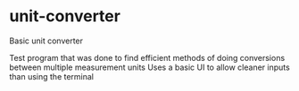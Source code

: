 # unit-converter
Basic unit converter

Test program that was done to find efficient methods of doing conversions between multiple measurement units
Uses a basic UI to allow cleaner inputs than using the terminal
